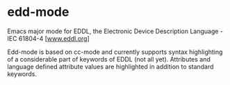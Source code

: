 # edd-mode
Emacs major mode for EDDL, the Electronic Device Description Language - IEC 61804-4 [www.eddl.org]

Edd-mode is based on cc-mode and currently supports syntax highlighting of a considerable part of keywords of EDDL (not all yet). Attributes and language defined attribute values are highlighted in addition to standard keywords.
